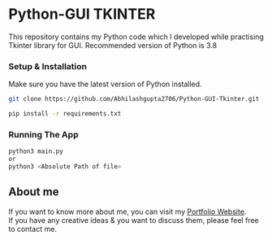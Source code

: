 # Python-GUI TKINTER

This repository contains my Python code which I developed while practising Tkinter library for GUI. Recommended version of Python is 3.8 <br />

### Setup & Installation

Make sure you have the latest version of Python installed.

```bash
git clone https://github.com/Abhilashgupta2706/Python-GUI-Tkinter.git
```

```bash
pip install -r requirements.txt
```

### Running The App

```bash
python3 main.py
or 
python3 <Absolute Path of file>
```

## About me

If you want to know more about me, you can visit my [Portfolio Website](https://abhilashgupta.ml/).</br>
If you have any creative ideas & you want to discuss them, please feel free to contact me.
